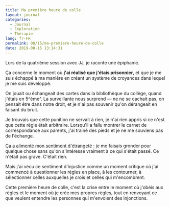 ```yaml
---
title: Ma première heure de colle
layout: journal
categories:
  - Journal
  - Exploration
  - Thérapie
lang: fr-FR
permalink: 08/15/ma-premiere-heure-de-colle
date: 2019-08-15 13:14:31
---
```


Lors de la quatrième session avec JJ, je raconte une épiphanie.

Ça concerne le moment où **j'ai réalisé que j'étais prisonnier**, et que je me suis échappé à ma manière en créant un système de croyances dans lequel je me suis développé.

On jouait ou échangeait des cartes dans la bibliothèque du collège, quand j'étais en 5^ème^. La surveillante nous surprend — ne ne se cachait pas, on pensait être dans notre droit, et je n'ai pas souvenir qu'on dérangeait en faisant du bruit.

Je trouvais que cette punition ne servait à rien, je n'ai rien appris si ce n'est que cette règle était arbitraire. Lorsqu'il a fallu montrer le carnet de correspondance aux parents, j'ai trainé des pieds et je ne me souviens pas de l'échange.

[Ça a alimenté mon sentiment d'étrangeté](/2019/08/15/sentiment-etrangete/) : je me faisais gronder pour quelque chose sans qu'on s'intéresse vraiment à ce qui s'était passé. Ce n'était pas grave. C'était rien.

Mais j'ai vécu ce sentiment d'injustice comme un moment critique où j'ai commencé à questionner les règles en place, à les contourner, à sélectionner celles auxquelles je crois et celles qui m'encombrent.

Cette première heure de colle, c'est la crise entre le moment où j'obéis aux règles et le moment où je crée mes propres règles, tout en renvoyant ce que veulent entendre les personnes qui m'envoient des injonctions.
